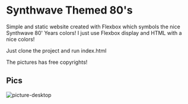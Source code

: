# Synthwave Themed 80's
Simple and static website created with Flexbox which symbols the nice Synthwave 80' Years colors!
I just use Flexbox display and HTML with a nice colors!

Just clone the project and run index.html

The pictures has free copyrights!

## Pics

![picture-desktop](https://i.imgur.com/393Rj7R.jpg "Picture of Desktop Version")


